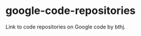 google-code-repositories
========================

Link to code repositories on Google code by bthj.
